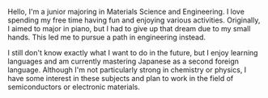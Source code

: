 Hello, I'm a junior majoring in Materials Science and Engineering. I love spending my free time having fun and enjoying various activities. Originally, I aimed to major in piano, but I had to give up that dream due to my small hands. This led me to pursue a path in engineering instead.

I still don't know exactly what I want to do in the future, but I enjoy learning languages and am currently mastering Japanese as a second foreign language. Although I'm not particularly strong in chemistry or physics, I have some interest in these subjects and plan to work in the field of semiconductors or electronic materials.
